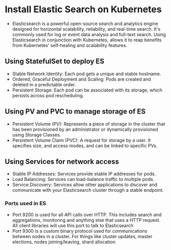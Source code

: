 # Install Elastic Search on Kubernetes

- Elasticsearch is a powerful open-source search and analytics engine designed for horizontal scalability, reliability, and real-time search. It's commonly used for log or event data analysis and full-text search.
Using Elasticsearch in conjunction with Kubernetes, allows it to reap benefits from Kubernetes' self-healing and scalability features.

## Using StatefulSet to deploy ES

- Stable Network Identity: Each pod gets a unique and stable hostname.
- Ordered, Graceful Deployment and Scaling: Pods are created and deleted in a predictable order.
- Persistent Storage: Each pod can be associated with its storage, which persists across pod rescheduling.

## Using PV and PVC to manage storage of ES

- Persistent Volume (PV): Represents a piece of storage in the cluster that has been provisioned by an administrator or dynamically provisioned using Storage Classes.
- Persistent Volume Claim (PVC): A request for storage by a user. It specifies size, and access modes, and can be linked to specific PVs.

## Using Services for network access

- Stable IP Addresses: Services provide stable IP addresses for pods.
- Load Balancing: Services can load-balance traffic to multiple pods.
- Service Discovery: Services allow other applications to discover and communicate with your Elasticsearch cluster through a stable endpoint.

### Ports used in ES

- Port 9200 is used for all API calls over HTTP. This includes search and aggregations, monitoring and anything else that uses a HTTP request. All client libraries will use this port to talk to Elasticsearch
- Port 9300 is a custom binary protocol used for communications between nodes in a cluster. For things like cluster updates, master elections, nodes joining/leaving, shard allocation